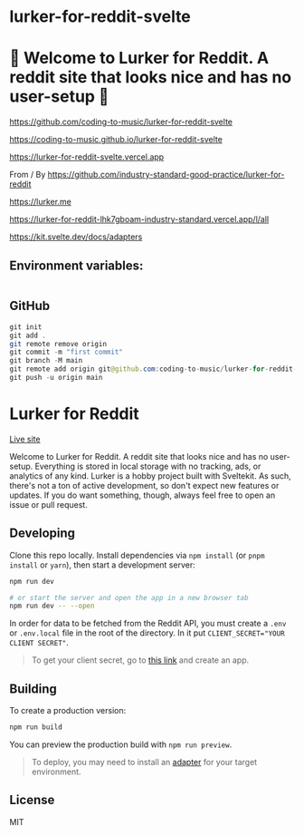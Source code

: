 # lurker-for-reddit-svelte

# 🚀 Welcome to Lurker for Reddit. A reddit site that looks nice and has no user-setup 🚀

https://github.com/coding-to-music/lurker-for-reddit-svelte

https://coding-to-music.github.io/lurker-for-reddit-svelte

https://lurker-for-reddit-svelte.vercel.app

From / By https://github.com/industry-standard-good-practice/lurker-for-reddit

https://lurker.me

https://lurker-for-reddit-lhk7gboam-industry-standard.vercel.app/l/all

https://kit.svelte.dev/docs/adapters

## Environment variables:

```java

```

## GitHub

```java
git init
git add .
git remote remove origin
git commit -m "first commit"
git branch -M main
git remote add origin git@github.com:coding-to-music/lurker-for-reddit-svelte.git
git push -u origin main
```

# Lurker for Reddit

[Live site](https://lurker.me)

Welcome to Lurker for Reddit. A reddit site that looks nice and has no user-setup. Everything is stored in local storage with no tracking, ads, or analytics of any kind. Lurker is a hobby project built with Sveltekit. As such, there's not a ton of active development, so don't expect new features or updates. If you do want something, though, always feel free to open an issue or pull request.

## Developing

Clone this repo locally. Install dependencies via `npm install` (or `pnpm install` or `yarn`), then start a development server:

```bash
npm run dev

# or start the server and open the app in a new browser tab
npm run dev -- --open
```

In order for data to be fetched from the Reddit API, you must create a `.env` or `.env.local` file in the root of the directory. In it put `CLIENT_SECRET="YOUR CLIENT SECRET"`.

> To get your client secret, go to [this link](https://www.reddit.com/prefs/apps) and create an app.

## Building

To create a production version:

```bash
npm run build
```

You can preview the production build with `npm run preview`.

> To deploy, you may need to install an [adapter](https://kit.svelte.dev/docs/adapters) for your target environment.

## License

MIT
